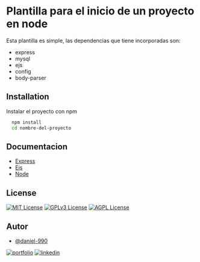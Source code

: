 
# Plantilla para el inicio de un proyecto en node

Esta plantilla es simple, las dependencias que tiene incorporadas son: 
 - express
 - mysql
 - ejs
 - config
 - body-parser


## Installation

Instalar el proyecto con npm

```bash
  npm install
  cd nombre-del-proyecto
```
    
## Documentacion

- [Express](https://expressjs.com/es/)
- [Ejs](https://ejs.co/)
- [Node](https://nodejs.org/es)



## License

[![MIT License](https://img.shields.io/badge/License-MIT-green.svg)](https://choosealicense.com/licenses/mit/)
[![GPLv3 License](https://img.shields.io/badge/License-GPL%20v3-yellow.svg)](https://opensource.org/licenses/)
[![AGPL License](https://img.shields.io/badge/license-AGPL-blue.svg)](http://www.gnu.org/licenses/agpl-3.0)


## Autor

- [@daniel-990](https://github.com/daniel-990)

[![portfolio](https://img.shields.io/badge/my_portfolio-000?style=for-the-badge&logo=ko-fi&logoColor=white)](https://github.com/daniel-990)
[![linkedin](https://img.shields.io/badge/linkedin-0A66C2?style=for-the-badge&logo=linkedin&logoColor=white)](https://www.linkedin.com/in/danielarango990/)

